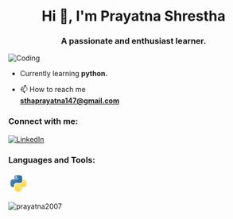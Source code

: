 <body background-color="red">
<h1 align="center">Hi 👋, I'm Prayatna Shrestha</h1>
<h3 align="center">A passionate and enthusiast learner.</h3>
<img alt="Coding" width="1000" src="https://i.pinimg.com/originals/90/70/32/9070324cdfc07c68d60eed0c39e77573.gif">


- Currently learning **python.**

- 📫 How to reach me <br>**sthaprayatna147@gmail.com**

<h3 align="left">Connect with me:</h3>
<p align="left">
<a href="https://www.linkedin.com/in/prayatna-shrestha-817932339/" target="blank"><img align="center" src="https://raw.githubusercontent.com/rahuldkjain/github-profile-readme-generator/master/src/images/icons/Social/linked-in-alt.svg" alt="LinkedIn" height="30" width="40" /></a>
</p>

<h3 align="left">Languages and Tools:</h3>
<p align="left"> <a href="https://www.python.org" target="_blank" rel="noreferrer"> <img src="https://raw.githubusercontent.com/devicons/devicon/master/icons/python/python-original.svg" alt="python" width="40" height="40"/> </a> </p>

<p><img align="center" src="https://github-readme-stats.vercel.app/api/top-langs?username=prayatna2007&show_icons=true&locale=en&layout=compact" alt="prayatna2007" /></p>
